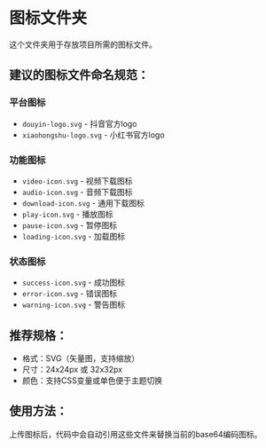 # 图标文件夹

这个文件夹用于存放项目所需的图标文件。

## 建议的图标文件命名规范：

### 平台图标
- `douyin-logo.svg` - 抖音官方logo
- `xiaohongshu-logo.svg` - 小红书官方logo

### 功能图标
- `video-icon.svg` - 视频下载图标
- `audio-icon.svg` - 音频下载图标
- `download-icon.svg` - 通用下载图标
- `play-icon.svg` - 播放图标
- `pause-icon.svg` - 暂停图标
- `loading-icon.svg` - 加载图标

### 状态图标
- `success-icon.svg` - 成功图标
- `error-icon.svg` - 错误图标
- `warning-icon.svg` - 警告图标

## 推荐规格：
- 格式：SVG（矢量图，支持缩放）
- 尺寸：24x24px 或 32x32px
- 颜色：支持CSS变量或单色便于主题切换

## 使用方法：
上传图标后，代码中会自动引用这些文件来替换当前的base64编码图标。